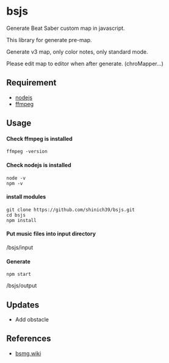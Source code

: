 # bsjs

Generate Beat Saber custom map in javascript.

This library for generate pre-map.

Generate v3 map, only color notes, only standard mode.

Please edit map to editor when after generate. (chroMapper...)

## Requirement

- [nodejs](https://nodejs.org/en/download/package-manager/current)
- [ffmpeg](https://ffmpeg.org/download.html)

## Usage

#### Check ffmpeg is installed

```console
ffmpeg -version
```

#### Check nodejs is installed

```console
node -v
npm -v
```

#### install modules

```console
git clone https://github.com/shinich39/bsjs.git
cd bsjs
npm install
```

#### Put music files into input directory

/bsjs/input

#### Generate

```console
npm start
```

/bsjs/output

## Updates

- Add obstacle

## References

- [bsmg.wiki](https://bsmg.wiki/)